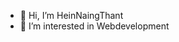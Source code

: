 - 👋 Hi, I’m HeinNaingThant
- 👀 I’m interested in Webdevelopment


<!---
heinnaing450/heinnaing450 is a ✨ special ✨ repository because its `README.md` (this file) appears on your GitHub profile.
You can click the Preview link to take a look at your changes.
--->
